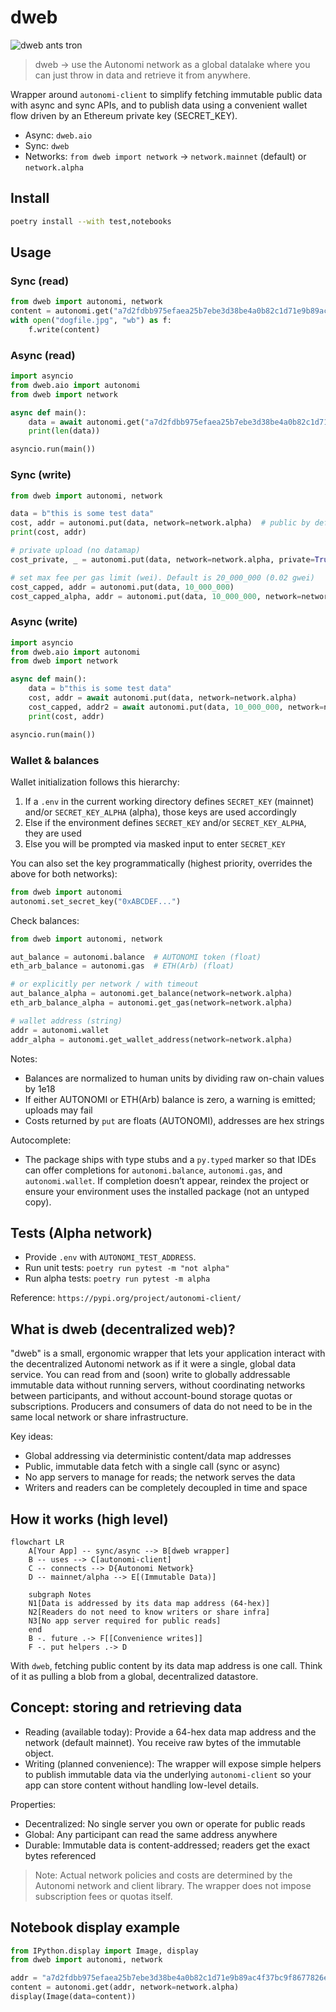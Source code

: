 # dweb

![dweb ants tron](assets/illustrations/dweb_ants.svg)

> dweb → use the Autonomi network as a global datalake where you can just throw in data and retrieve it from anywhere.


Wrapper around `autonomi-client` to simplify fetching immutable public data with async and sync APIs, and to publish data using a convenient wallet flow driven by an Ethereum private key (SECRET_KEY).

- Async: `dweb.aio`
- Sync: `dweb`
- Networks: `from dweb import network` → `network.mainnet` (default) or `network.alpha`

## Install

```bash
poetry install --with test,notebooks
```

## Usage

### Sync (read)
```python
from dweb import autonomi, network
content = autonomi.get("a7d2fdbb975efaea25b7ebe3d38be4a0b82c1d71e9b89ac4f37bc9f8677826e0", network=network.alpha)
with open("dogfile.jpg", "wb") as f:
    f.write(content)
```

### Async (read)
```python
import asyncio
from dweb.aio import autonomi
from dweb import network

async def main():
    data = await autonomi.get("a7d2fdbb975efaea25b7ebe3d38be4a0b82c1d71e9b89ac4f37bc9f8677826e0", network=network.mainnet)
    print(len(data))

asyncio.run(main())
```

### Sync (write)
```python
from dweb import autonomi, network

data = b"this is some test data"
cost, addr = autonomi.put(data, network=network.alpha)  # public by default
print(cost, addr)

# private upload (no datamap)
cost_private, _ = autonomi.put(data, network=network.alpha, private=True)

# set max fee per gas limit (wei). Default is 20_000_000 (0.02 gwei)
cost_capped, addr = autonomi.put(data, 10_000_000)
cost_capped_alpha, addr = autonomi.put(data, 10_000_000, network=network.alpha)
```

### Async (write)
```python
import asyncio
from dweb.aio import autonomi
from dweb import network

async def main():
    data = b"this is some test data"
    cost, addr = await autonomi.put(data, network=network.alpha)
    cost_capped, addr2 = await autonomi.put(data, 10_000_000, network=network.alpha)
    print(cost, addr)

asyncio.run(main())
```

### Wallet & balances
Wallet initialization follows this hierarchy:

1. If a `.env` in the current working directory defines `SECRET_KEY` (mainnet) and/or `SECRET_KEY_ALPHA` (alpha), those keys are used accordingly
2. Else if the environment defines `SECRET_KEY` and/or `SECRET_KEY_ALPHA`, they are used
3. Else you will be prompted via masked input to enter `SECRET_KEY`

You can also set the key programmatically (highest priority, overrides the above for both networks):
```python
from dweb import autonomi
autonomi.set_secret_key("0xABCDEF...")
```

Check balances:
```python
from dweb import autonomi, network

aut_balance = autonomi.balance  # AUTONOMI token (float)
eth_arb_balance = autonomi.gas  # ETH(Arb) (float)

# or explicitly per network / with timeout
aut_balance_alpha = autonomi.get_balance(network=network.alpha)
eth_arb_balance_alpha = autonomi.get_gas(network=network.alpha)

# wallet address (string)
addr = autonomi.wallet
addr_alpha = autonomi.get_wallet_address(network=network.alpha)
```

Notes:
- Balances are normalized to human units by dividing raw on-chain values by 1e18
- If either AUTONOMI or ETH(Arb) balance is zero, a warning is emitted; uploads may fail
- Costs returned by `put` are floats (AUTONOMI), addresses are hex strings

Autocomplete:
- The package ships with type stubs and a `py.typed` marker so that IDEs can offer completions for `autonomi.balance`, `autonomi.gas`, and `autonomi.wallet`. If completion doesn’t appear, reindex the project or ensure your environment uses the installed package (not an untyped copy).

## Tests (Alpha network)

- Provide `.env` with `AUTONOMI_TEST_ADDRESS`.
- Run unit tests: `poetry run pytest -m "not alpha"`
- Run alpha tests: `poetry run pytest -m alpha`

Reference: `https://pypi.org/project/autonomi-client/`

## What is dweb (decentralized web)?

"dweb" is a small, ergonomic wrapper that lets your application interact with the decentralized Autonomi network as if it were a single, global data service. You can read from and (soon) write to globally addressable immutable data without running servers, without coordinating networks between participants, and without account-bound storage quotas or subscriptions. Producers and consumers of data do not need to be in the same local network or share infrastructure.

Key ideas:

- Global addressing via deterministic content/data map addresses
- Public, immutable data fetch with a single call (sync or async)
- No app servers to manage for reads; the network serves the data
- Writers and readers can be completely decoupled in time and space

## How it works (high level)

```mermaid
flowchart LR
    A[Your App] -- sync/async --> B[dweb wrapper]
    B -- uses --> C[autonomi-client]
    C -- connects --> D{Autonomi Network}
    D -- mainnet/alpha --> E[(Immutable Data)]

    subgraph Notes
    N1[Data is addressed by its data map address (64-hex)]
    N2[Readers do not need to know writers or share infra]
    N3[No app server required for public reads]
    end
    B -. future .-> F[[Convenience writes]]
    F -. put helpers .-> D
```

With `dweb`, fetching public content by its data map address is one call. Think of it as pulling a blob from a global, decentralized datastore.

## Concept: storing and retrieving data

- Reading (available today): Provide a 64-hex data map address and the network (default mainnet). You receive raw bytes of the immutable object.
- Writing (planned convenience): The wrapper will expose simple helpers to publish immutable data via the underlying `autonomi-client` so your app can store content without handling low-level details.

Properties:

- Decentralized: No single server you own or operate for public reads
- Global: Any participant can read the same address anywhere
- Durable: Immutable data is content-addressed; readers get the exact bytes referenced

> Note: Actual network policies and costs are determined by the Autonomi network and client library. The wrapper does not impose subscription fees or quotas itself.

## Notebook display example

```python
from IPython.display import Image, display
from dweb import autonomi, network

addr = "a7d2fdbb975efaea25b7ebe3d38be4a0b82c1d71e9b89ac4f37bc9f8677826e0"
content = autonomi.get(addr, network=network.alpha)
display(Image(data=content))
```
